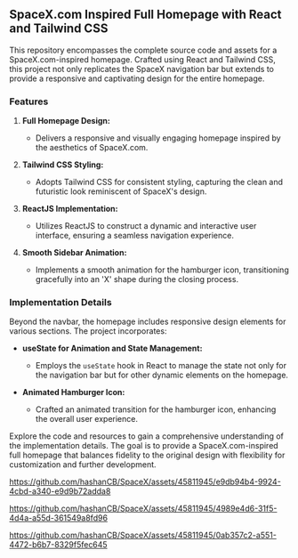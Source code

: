 ## SpaceX.com Inspired Full Homepage with React and Tailwind CSS

This repository encompasses the complete source code and assets for a SpaceX.com-inspired homepage. Crafted using React and Tailwind CSS, this project not only replicates the SpaceX navigation bar but extends to provide a responsive and captivating design for the entire homepage.

### Features

1. **Full Homepage Design:**
   - Delivers a responsive and visually engaging homepage inspired by the aesthetics of SpaceX.com.

2. **Tailwind CSS Styling:**
   - Adopts Tailwind CSS for consistent styling, capturing the clean and futuristic look reminiscent of SpaceX's design.

3. **ReactJS Implementation:**
   - Utilizes ReactJS to construct a dynamic and interactive user interface, ensuring a seamless navigation experience.

4. **Smooth Sidebar Animation:**
   - Implements a smooth animation for the hamburger icon, transitioning gracefully into an 'X' shape during the closing process.

### Implementation Details

Beyond the navbar, the homepage includes responsive design elements for various sections. The project incorporates:

- **useState for Animation and State Management:**
  - Employs the `useState` hook in React to manage the state not only for the navigation bar but for other dynamic elements on the homepage.

- **Animated Hamburger Icon:**
  - Crafted an animated transition for the hamburger icon, enhancing the overall user experience.

Explore the code and resources to gain a comprehensive understanding of the implementation details. The goal is to provide a SpaceX.com-inspired full homepage that balances fidelity to the original design with flexibility for customization and further development.




https://github.com/hashanCB/SpaceX/assets/45811945/e9db94b4-9924-4cbd-a340-e9d9b72adda8

https://github.com/hashanCB/SpaceX/assets/45811945/4989e4d6-31f5-4d4a-a55d-361549a8fd96



https://github.com/hashanCB/SpaceX/assets/45811945/0ab357c2-a551-4472-b6b7-8329f5fec645





